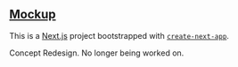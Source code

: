 ## [Mockup](https://www.figma.com/file/bo8UI8OIpDLfRLRU4WXwvd/Ivan-Chen)

This is a [Next.js](https://nextjs.org/) project bootstrapped with [`create-next-app`](https://github.com/vercel/next.js/tree/canary/packages/create-next-app).

Concept Redesign. No longer being worked on. 
